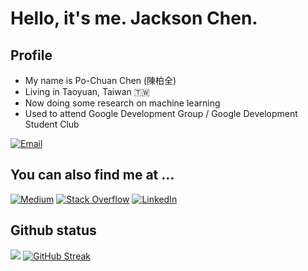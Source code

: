 # Hello, it's me. Jackson Chen.

## Profile 
- My name is Po-Chuan Chen (陳柏全)
- Living in  Taoyuan, Taiwan 🇹🇼
- Now doing some research on machine learning
- Used to attend Google Development Group / Google Development Student Club

[![Email](https://img.shields.io/badge/Gmail-D14836?style=for-the-badge&logo=gmail&logoColor=white)](mailto:present90308@gmail.com)

## You can also find me at ...
[![Medium](https://img.shields.io/badge/Medium-12100E?style=for-the-badge&logo=medium&logoColor=white)](https://medium.com/@jackson1998)
[![Stack Overflow](https://img.shields.io/badge/-Stackoverflow-FE7A16?style=for-the-badge&logo=stack-overflow&logoColor=white)](https://stackoverflow.com/users/13114063/jackson)
[![LinkedIn](https://img.shields.io/badge/linkedin-%230077B5.svg?style=for-the-badge&logo=linkedin&logoColor=white)](https://www.linkedin.com/in/jackson-chen1998/)

## Github status
![](https://github-readme-stats.vercel.app/api?username=jacksonchen1998&theme=vue-dark&show_icons=true&count_private=true)
[![GitHub Streak](http://github-readme-streak-stats.herokuapp.com?user=jacksonchen1998&theme=dark&hide_border=true)](https://git.io/streak-stats)
